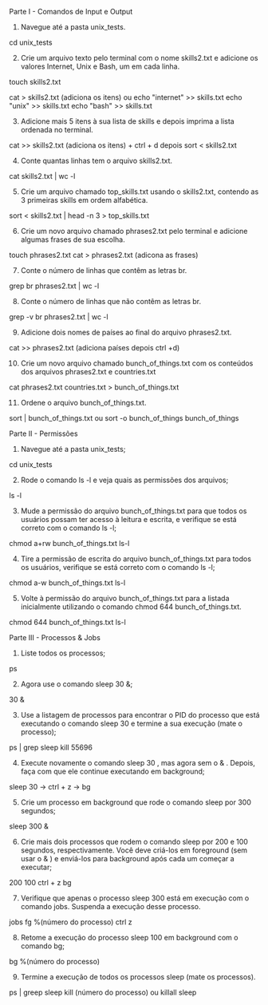 Parte I - Comandos de Input e Output

1. Navegue até a pasta unix_tests.

cd unix_tests

2. Crie um arquivo texto pelo terminal com o nome skills2.txt e adicione os valores Internet, Unix e Bash, um em cada linha.

touch skills2.txt

cat > skills2.txt (adiciona os itens)
ou
echo "internet" >> skills.txt
echo "unix" >> skills.txt
echo "bash" >> skills.txt

3. Adicione mais 5 itens à sua lista de skills e depois imprima a lista ordenada no terminal. 

cat >> skills2.txt (adiciona os itens) + ctrl + d depois sort < skills2.txt

4. Conte quantas linhas tem o arquivo skills2.txt.

cat skills2.txt | wc -l

5. Crie um arquivo chamado top_skills.txt usando o skills2.txt, contendo as 3 primeiras skills em ordem alfabética.

sort < skills2.txt | head -n 3 > top_skills.txt

6. Crie um novo arquivo chamado phrases2.txt pelo terminal e adicione algumas frases de sua escolha.

touch phrases2.txt
cat > phrases2.txt (adicona as frases)

7. Conte o número de linhas que contêm as letras br.

grep br phrases2.txt | wc -l

8. Conte o número de linhas que não contêm as letras br.

grep -v br phrases2.txt | wc -l

9. Adicione dois nomes de países ao final do arquivo phrases2.txt.

cat >> phrases2.txt (adiciona países depois ctrl +d)

10. Crie um novo arquivo chamado bunch_of_things.txt com os conteúdos dos arquivos phrases2.txt e countries.txt

cat phrases2.txt countries.txt > bunch_of_things.txt

11. Ordene o arquivo bunch_of_things.txt.

sort | bunch_of_things.txt ou sort -o bunch_of_things bunch_of_things

Parte II - Permissões
1. Navegue até a pasta unix_tests;

cd unix_tests

2. Rode o comando ls -l e veja quais as permissões dos arquivos;

ls -l

3. Mude a permissão do arquivo bunch_of_things.txt para que todos os usuários possam ter acesso à leitura e escrita, e verifique se está correto com o comando ls -l;

chmod a+rw bunch_of_things.txt ls-l

4. Tire a permissão de escrita do arquivo bunch_of_things.txt para todos os usuários, verifique se está correto com o comando ls -l;

chmod a-w bunch_of_things.txt ls-l

5. Volte à permissão do arquivo bunch_of_things.txt para a listada inicialmente utilizando o comando chmod 644 bunch_of_things.txt.

chmod 644 bunch_of_things.txt ls-l

Parte III - Processos & Jobs
1. Liste todos os processos;

ps

2. Agora use o comando sleep 30 &;

30 &

3. Use a listagem de processos para encontrar o PID do processo que está executando o comando sleep 30 e termine a sua execução (mate o processo);

ps | grep sleep
kill 55696

4. Execute novamente o comando sleep 30 , mas agora sem o & . Depois, faça com que ele continue executando em background;

sleep 30 -> ctrl + z -> bg

5. Crie um processo em background que rode o comando sleep por 300 segundos;

sleep 300 &

6. Crie mais dois processos que rodem o comando sleep por 200 e 100 segundos, respectivamente. Você deve criá-los em foreground (sem usar o & ) e enviá-los para background após cada um começar a executar;

200
100
ctrl + z
bg

7. Verifique que apenas o processo sleep 300 está em execução com o comando jobs. Suspenda a execução desse processo.

jobs
fg %(número do processo)
ctrl z

8. Retome a execução do processo sleep 100 em background com o comando bg;

bg %(número do processo)

9. Termine a execução de todos os processos sleep (mate os processos).

ps | greep sleep
kill (número do processo)
ou
killall sleep





